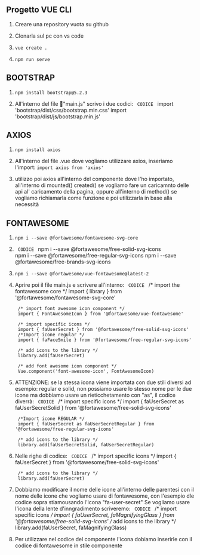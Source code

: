 ## Progetto VUE CLI
1. Creare una repository vuota su github
2. Clonarla sul pc con vs code

3. 
    ``` vue create . ```
4. 
    ``` npm run serve ```

## BOOTSTRAP
1. 
    ``` npm install bootstrap@5.2.3 ```

2. All'interno del file 📃"main.js" scrivo i due codici:
    ```  CODICE  ```
        import 'bootstrap/dist/css/bootstrap.min.css' 
        import 'bootstrap/dist/js/bootstrap.min.js' 
    

## AXIOS
1. 
    ``` npm install axios ```

2. All'interno del file .vue dove vogliamo utilizzare axios, inseriamo l'import:
    ``` import axios from 'axios' ```

3. utilizzo poi axios all'interno del componente dove l'ho importato,
    all'interno di mounted() created() se vogliamo fare un caricamnto delle api al' caricamento della pagina,
    oppure all'interno di method() se vogliamo richiamarla come funzione e poi utilizzarla in base alla necessità

## FONTAWESOME
1. 
    ``` npm i --save @fortawesome/fontawesome-svg-core ```

2. ```  CODICE  ```
        npm i --save @fortawesome/free-solid-svg-icons   
        npm i --save @fortawesome/free-regular-svg-icons 
        npm i --save @fortawesome/free-brands-svg-icons
    

3. ``` npm i --save @fortawesome/vue-fontawesome@latest-2 ```

4. Aprire poi il file main.js e scrivere all'interno:
        ```  CODICE  ```
        /* import the fontawesome core */
        import { library } from '@fortawesome/fontawesome-svg-core'

        /* import font awesome icon component */
        import { FontAwesomeIcon } from '@fortawesome/vue-fontawesome'

        /* import specific icons */
        import { faUserSecret } from '@fortawesome/free-solid-svg-icons'
        /*Import icone regular */
        import { faFaceSmile } from '@fortawesome/free-regular-svg-icons'

        /* add icons to the library */
        library.add(faUserSecret)

        /* add font awesome icon component */
        Vue.component('font-awesome-icon', FontAwesomeIcon)
    

5. ATTENZIONE: se la stessa icona viene importata con due stili diversi ad esempio: regular e solid,
non possiamo usare lo stesso nome per le due icone ma dobbiamo usare un rieticchetamento con "as", il codice diverrà:
        ```  CODICE  ```
        /* import specific icons */
        import { faUserSecret as faUserSecretSolid } from '@fortawesome/free-solid-svg-icons'

        /*Import icone REGULAR */
        import { faUserSecret as faUserSecretRegular } from '@fortawesome/free-regular-svg-icons'

        /* add icons to the library */
        library.add(faUserSecretSolid, faUserSecretRegular)
    

6. Nelle righe di codice:
        ```  CODICE  ```
        /* import specific icons */
        import { faUserSecret } from '@fortawesome/free-solid-svg-icons'
        
        /* add icons to the library */
        library.add(faUserSecret)
        

7. Dobbiamo modificare il nome delle icone all'interno delle parentesi con il nome delle icone che vogliamo usare di fontawesome, con l'esempio dle codice sopra stiamousando l'icona "fa-user-secret" Se vogliamo usare l'icona della lente d'inngradimento scriveremo: 
        ```  CODICE  ```
        /* import specific icons */
        import { faUserSecret, faMagnifyingGlass } from '@fortawesome/free-solid-svg-icons' 
        /* add icons to the library */
        library.add(faUserSecret, faMagnifyingGlass)
    

8. Per utilizzare nel codice del componente l'icona dobiamo inserirle con il codice di fontawesome in stile componente
